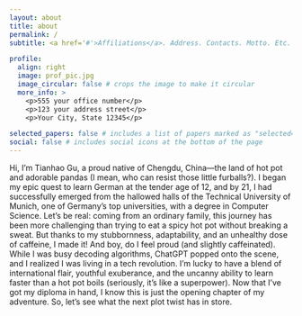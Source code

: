 ```yaml
---
layout: about
title: about
permalink: /
subtitle: <a href='#'>Affiliations</a>. Address. Contacts. Motto. Etc.

profile:
  align: right
  image: prof_pic.jpg
  image_circular: false # crops the image to make it circular
  more_info: >
    <p>555 your office number</p>
    <p>123 your address street</p>
    <p>Your City, State 12345</p>

selected_papers: false # includes a list of papers marked as "selected={true}"
social: false # includes social icons at the bottom of the page
---
```


Hi, I’m Tianhao Gu, a proud native of Chengdu, China—the land of hot pot and adorable pandas (I mean, who can resist those little furballs?). I began my epic quest to learn German at the tender age of 12, and by 21, I had successfully emerged from the hallowed halls of the Technical University of Munich, one of Germany’s top universities, with a degree in Computer Science.
Let’s be real: coming from an ordinary family, this journey has been more challenging than trying to eat a spicy hot pot without breaking a sweat. But thanks to my stubbornness, adaptability, and an unhealthy dose of caffeine, I made it! And boy, do I feel proud (and slightly caffeinated).
While I was busy decoding algorithms, ChatGPT popped onto the scene, and I realized I was living in a tech revolution. I’m lucky to have a blend of international flair, youthful exuberance, and the uncanny ability to learn faster than a hot pot boils (seriously, it’s like a superpower).
Now that I’ve got my diploma in hand, I know this is just the opening chapter of my adventure. So, let’s see what the next plot twist has in store.

